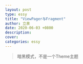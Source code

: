 ```yaml
---
layout: post
type: essy
title: "ViewPager与Fragment"
author: 立泉
date: 2020-06-03 +0800
description: 
cover: 
categories: essy
---
```


> 暗黑模式，不是一个Theme主题

